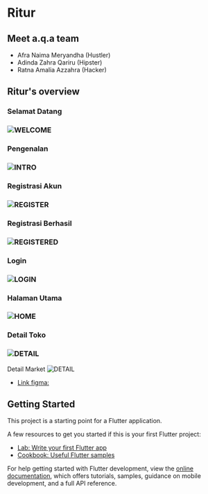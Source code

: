 # Ritur

## Meet a.q.a team
- Afra Naima Meryandha (Hustler)
- Adinda Zahra Qariru (Hipster)
- Ratna Amalia Azzahra (Hacker)

## Ritur's overview
### Selamat Datang
### ![WELCOME](https://github.com/amaliartnaa/ritur/assets/112413422/07da1616-5a5c-4a3d-bd9a-c2b75b2453ca)

### Pengenalan
### ![INTRO](https://github.com/amaliartnaa/ritur/assets/112413422/4e1de9c5-46cf-4ba5-9085-ad3221fbb53c)

### Registrasi Akun
### ![REGISTER](https://github.com/amaliartnaa/ritur/assets/112413422/13844f93-f48c-4908-814c-1efcd10564aa)

### Registrasi Berhasil
### ![REGISTERED](https://github.com/amaliartnaa/ritur/assets/112413422/a7dc9232-fb8c-4ca4-8a59-b2a73dba0d78)

### Login
### ![LOGIN](https://github.com/amaliartnaa/ritur/assets/112413422/d362c426-32db-4fa7-bf63-16a756483e8e)

### Halaman Utama
### ![HOME](https://github.com/amaliartnaa/ritur/assets/112413422/f149fcd7-5c45-4eb8-8a57-3dbcf957fd9a)

### Detail Toko
### ![DETAIL](https://github.com/amaliartnaa/ritur/assets/112413422/628114b3-3b1b-4470-be2a-9de13fd9716b)

Detail Market
![DETAIL](https://github.com/amaliartnaa/ritur/assets/112413422/628114b3-3b1b-4470-be2a-9de13fd9716b)

- [Link figma:](https://www.figma.com/file/hGBwSC9hX64ZdvZKr4Iwl6/ritur-hackfest?type=design&node-id=0%3A1&mode=design&t=gJlmrZsn7H9p1TQT-1)

## Getting Started

This project is a starting point for a Flutter application.

A few resources to get you started if this is your first Flutter project:

- [Lab: Write your first Flutter app](https://docs.flutter.dev/get-started/codelab)
- [Cookbook: Useful Flutter samples](https://docs.flutter.dev/cookbook)

For help getting started with Flutter development, view the
[online documentation](https://docs.flutter.dev/), which offers tutorials,
samples, guidance on mobile development, and a full API reference.
